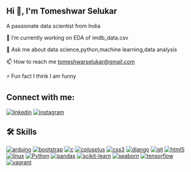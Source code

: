 ## Hi 👋, I'm Tomeshwar Selukar
A passionate data scientist from India

🔭 I’m currently working on EDA of imdb_data.csv

💬 Ask me about data science,python,machine learning,data analysis

📫 How to reach me tomeshwarselukar@gmail.com

⚡ Fun fact I think I am funny

## Connect with me:

[![linkedin](https://img.shields.io/badge/linkedin-0A66C2?style=for-the-badge&logo=linkedin&logoColor=white)](https://www.linkedin.com/in/tomeshwar-selukar-bb33bb231)    [![instagram](https://img.shields.io/badge/instagram-E4405F?style=for-the-badge&logo=instagram&logoColor=white)](https://www.instagram.com/tejas_selukar?igsh=eHp1a3UxYTBwY3p4)

## 🛠 Skills

[![arduino](https://img.shields.io/badge/arduino-00979D?style=for-the-badge&logo=arduino&logoColor=white)](https://www.arduino.cc/)      [![bootstrap](https://img.shields.io/badge/bootstrap-563D7C?style=for-the-badge&logo=bootstrap&logoColor=white)](https://getbootstrap.com/)      [![c](https://img.shields.io/badge/c-A8B9CC?style=for-the-badge&logo=c&logoColor=black)](https://en.wikipedia.org/wiki/C_(programming_language))      [![cplusplus](https://img.shields.io/badge/c++-00599C?style=for-the-badge&logo=c%2B%2B&logoColor=white)](http://www.cplusplus.com/)      [![css3](https://img.shields.io/badge/css3-1572B6?style=for-the-badge&logo=css3&logoColor=white)](https://developer.mozilla.org/en-US/docs/Web/CSS)    [![django](https://img.shields.io/badge/django-092E20?style=for-the-badge&logo=django&logoColor=white)](https://www.djangoproject.com/)     [![git](https://img.shields.io/badge/git-F05032?style=for-the-badge&logo=git&logoColor=white)](https://git-scm.com/)     [![html5](https://img.shields.io/badge/html5-E34F26?style=for-the-badge&logo=html5&logoColor=white)](https://developer.mozilla.org/en-US/docs/Web/HTML)     [![linux](https://img.shields.io/badge/linux-FCC624?style=for-the-badge&logo=linux&logoColor=black)](https://www.linux.org/)     [![Python](https://img.shields.io/badge/python-3776AB?style=for-the-badge&logo=python&logoColor=white)](https://www.python.org/)     [![pandas](https://img.shields.io/badge/pandas-150458?style=for-the-badge&logo=pandas&logoColor=white)](https://pandas.pydata.org/)    [![scikit-learn](https://img.shields.io/badge/scikit_learn-F7931E?style=for-the-badge&logo=scikit-learn&logoColor=white)](https://scikit-learn.org/)      [![seaborn](https://img.shields.io/badge/seaborn-3795E6?style=for-the-badge&logo=seaborn&logoColor=white)](https://seaborn.pydata.org/)    [![tensorflow](https://img.shields.io/badge/tensorflow-FF6F00?style=for-the-badge&logo=tensorflow&logoColor=white)](https://www.tensorflow.org/)     [![vagrant](https://img.shields.io/badge/vagrant-1563FF?style=for-the-badge&logo=vagrant&logoColor=white)](https://www.vagrantup.com/)










